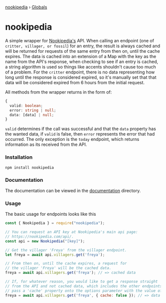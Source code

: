 [nookipedia](README.md) › [Globals](globals.md)

# nookipedia

A simple wrapper for [Nookipedia's](https://nookipedia.com) API. When calling an endpoint (one of `critter, villager, or fossil`) for an entry, the result is always cached and will be returned for requests of the same entry from then on, until the cache expires. The data is cached into an extension of a Map with the key as the name from the API's response, when checking to see if an entry is cached, a string algorithm is used so things like accents shouldn't cause too much of a problem. For the `critter` endpoint, there is no data representing how long until the response is considered expired, so it's manually set that that data will be considered expired from 6 hours from the initial request.

All methods from the wrapper returns in the form of:

```typescript
{
  valid: boolean;
  error: string | null;
  data: [data] | null;
}
```
`valid` determines if the call was successful and that the `data` property has the wanted data, if `valid` is false, then `error` represents the error that had occurred. The only exception is the `today` endpoint, which returns information as its received from the API.

### Installation

`npm install nookipedia`

### Documentation

The documentation can be viewed in the [documentation](./docs/globals.md) directory.

### Usage

The basic usage for endpoints looks like this

```javascript
const { Nookipedia } = require("nookipedia");

// You can request an API key at Nookipedia's main api page:
// https://nookipedia.com/api/.
const api = new Nookipedia("[key]");

// Get the villager 'Freya' from the villager endpoint.
let freya = await api.villagers.get('freya');

// From then on, until the cache expires, a request for
// the villager 'Freya' will be the cached data.
freya = await api.villagers.get('freya'); // => cached data

// If, for whatever reason, you would like to get a response straight
// from the API and not cached data, which includes the other endpoints as well,
// pass a 'cache' property onto the options parameter with the value of 'false'.
freya = await api.villagers.get('freya', { cache: false }); // => data straight from the API.
```

